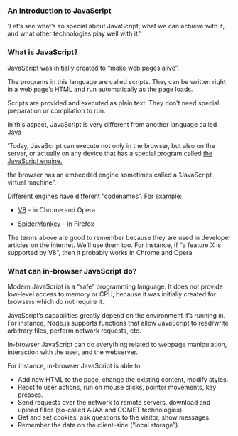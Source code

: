 ### An Introduction to JavaScript

'Let’s see what’s so special about JavaScript, what we can achieve with it, and what other technologies play well with it.'

### What is JavaScript?

JavaScript was initially created to “make web pages alive”.

The programs in this language are called scripts. They can be written right in a web page’s HTML and run automatically as the page loads.

Scripts are provided and executed as plain text. They don’t need special preparation or compilation to run.

In this aspect, JavaScript is very different from another language called [Java](<'https://en.wikipedia.org/wiki/Java_(programming_language)'>)

'Today, JavaScript can execute not only in the browser, but also on the server, or actually on any device that has a special program called [the JavaScript engine.]('https://en.wikipedia.org/wiki/JavaScript_engine')

the browser has an embedded engine sometimes called a “JavaScript virtual machine”.

Different engines have different “codenames”. For example:

- [V8](<https://en.wikipedia.org/wiki/V8_(JavaScript_engine)>) - in Chrome and Opera

- [SpiderMonkey](https://en.wikipedia.org/wiki/SpiderMonkey) - In Firefox

The terms above are good to remember because they are used in developer articles on the internet. We’ll use them too. For instance, if “a feature X is supported by V8”, then it probably works in Chrome and Opera.

### What can in-browser JavaScript do?

Modern JavaScript is a “safe” programming language. It does not provide low-level access to memory or CPU, because it was initially created for browsers which do not require it.

JavaScript’s capabilities greatly depend on the environment it’s running in. For instance, Node.js supports functions that allow JavaScript to read/write arbitrary files, perform network requests, etc.

In-browser JavaScript can do everything related to webpage manipulation, interaction with the user, and the webserver.

For instance, in-browser JavaScript is able to:

- Add new HTML to the page, change the existing content, modify styles.
- React to user actions, run on mouse clicks, pointer movements, key presses.
- Send requests over the network to remote servers, download and upload filIes (so-called AJAX and COMET technologies).
- Get and set cookies, ask questions to the visitor, show messages.
- Remember the data on the client-side (“local storage”).
